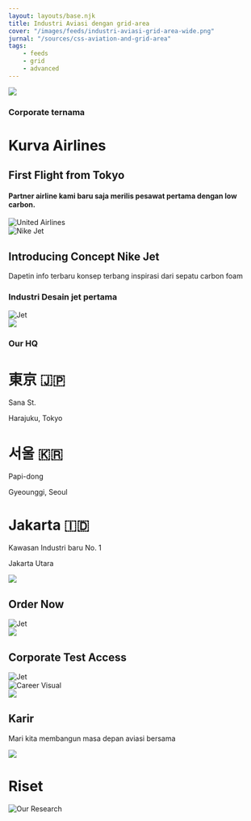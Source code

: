 ```yaml
---
layout: layouts/base.njk
title: Industri Aviasi dengan grid-area
cover: "/images/feeds/industri-aviasi-grid-area-wide.png"
jurnal: "/sources/css-aviation-and-grid-area"
tags: 
    - feeds
    - grid
    - advanced
---
```


<main class="flight_grid">
    <div class="featured__flight">
        <div class="flight__meta">
        <img class="arrow-icon" src="/images/arrow-down--right.svg" />
        <h3>Corporate ternama</h3>
        <h1>Kurva Airlines</h1>
        <h2>First Flight from Tokyo</h2>
        <h4>Partner airline kami baru saja merilis pesawat pertama dengan low carbon.</h4>
        </div>
        <div class="flight__cover">
        <img src="https://d2w9rnfcy7mm78.cloudfront.net/12638899/original_2e7632f933f30ad420e7bdfbb8f8cbca.png?1627221566?bc=0" alt="United Airlines" />
        </div>
    </div>
    <div class="flight__subs cluster">
    <div class="jet__cover">
        <img src="https://d2w9rnfcy7mm78.cloudfront.net/4558727/original_312eb7413722553f93de2af974a895f6.jpg?1562112894?bc=1" alt="Nike Jet" />
    </div>
    <div class="subs__item">
        <h2>Introducing Concept Nike Jet</h2>
        <p>Dapetin info terbaru konsep terbang inspirasi dari sepatu carbon foam</p>
    </div>
    </div>
    <div class="white__item repel">
        <div class="subs__item">
        <h3>Industri Desain jet pertama</h3>
        </div>
        <div class="jet__cover">
        <img src="https://d2w9rnfcy7mm78.cloudfront.net/2148068/original_7fafe0f5f202b04a3901f62538705215.jpg?1525738952?bc=1" alt="Jet" />
        </div>
    </div>
    <div class="airline__item office__item">
        <img class="arrow-icon" src="/images/arrow-down--right.svg" />
        <h3 class="office__head">Our HQ</h3>
        <div class="office__address ">
            <h1>東京 🇯🇵</h1>
            <p>Sana St.</p>
            <p>Harajuku, Tokyo</p>
        </div>
        <div class="office__address">
            <h1>서울 🇰🇷</h1>
            <p>Papi-dong</p>
            <p>Gyeounggi, Seoul</p>
        </div class="office__address">
            <h1>Jakarta 🇮🇩</h1>
            <p>Kawasan Industri baru No. 1</p>
            <p>Jakarta Utara</p>
        </div>
    </div>
    <div class="airline__item order__item repel">
        <div class="flow">
        <img class="arrow-icon" src="/images/arrow-down--right.svg" />
        <h2>Order Now</h2>
        </div>
        <img class="divide__img" src="https://d2w9rnfcy7mm78.cloudfront.net/2789064/original_594cfacb681350cfa843bf78e439b277.jpg?1538178194?bc=1" alt="Jet" />
    </div>
    <div class="airline__item test__item repel">
        <div class="flow">
        <img class="arrow-icon" src="/images/arrow-down--right.svg" />
        <h2>Corporate Test Access</h2>
        </div>
        <img class="divide__img" src="https://d2w9rnfcy7mm78.cloudfront.net/1137029/original_9df78a1ae8535b07a1b55ee27a6ee12e.jpg?1500459912?bc=1" alt="Jet" />
    </div>
    <div class="airline__item career__item">
        <img class="career__visual" src="https://d2w9rnfcy7mm78.cloudfront.net/1850046/original_c9d18ff5c8b3c20a8cad7a23d0304c96.jpg?1520359748?bc=1" alt="Career Visual" />
        <div class="career__hint">
            <img class="arrow-icon" src="/images/arrow-down--right.svg" />
            <h2>Karir</h2>
            <p>Mari kita membangun masa depan aviasi bersama</p>
        </div>
    </div>
    <div class="airline__item research__item">
        <div class="career__cover cluster">
        <img class="arrow-icon" src="/images/arrow-down--right.svg" />
        <h1>Riset</h1>
        <img src="https://d2w9rnfcy7mm78.cloudfront.net/14990546/original_18d19f77ccff74af2f7a9981125907de.jpg?1643843258?bc=0" alt="Our Research">
        </div>
    </div>
</main>